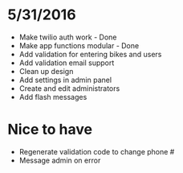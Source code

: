 #  5/31/2016

* Make twilio auth work - Done
* Make app functions modular - Done
* Add validation for entering bikes and users
* Add validation email support
* Clean up design
* Add settings in admin panel
* Create and edit administrators
* Add flash messages

# Nice to have
* Regenerate validation code to change phone #
* Message admin on error


